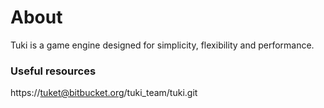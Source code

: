 # About #

Tuki is a game engine designed for simplicity, flexibility and performance.

### Useful resources ###

https://tuket@bitbucket.org/tuki_team/tuki.git
